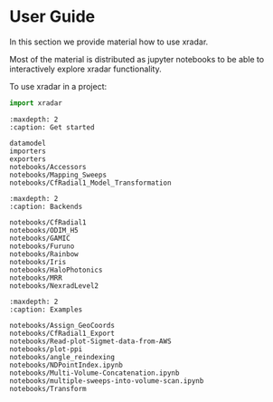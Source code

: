 # User Guide

In this section we provide material how to use xradar.

Most of the material is distributed as jupyter notebooks to be able to interactively explore xradar functionality.

To use xradar in a project:

```python
import xradar
```

```{toctree}
:maxdepth: 2
:caption: Get started

datamodel
importers
exporters
notebooks/Accessors
notebooks/Mapping_Sweeps
notebooks/CfRadial1_Model_Transformation
```

```{toctree}
:maxdepth: 2
:caption: Backends

notebooks/CfRadial1
notebooks/ODIM_H5
notebooks/GAMIC
notebooks/Furuno
notebooks/Rainbow
notebooks/Iris
notebooks/HaloPhotonics
notebooks/MRR
notebooks/NexradLevel2
```

```{toctree}
:maxdepth: 2
:caption: Examples

notebooks/Assign_GeoCoords
notebooks/CfRadial1_Export
notebooks/Read-plot-Sigmet-data-from-AWS
notebooks/plot-ppi
notebooks/angle_reindexing
notebooks/NDPointIndex.ipynb
notebooks/Multi-Volume-Concatenation.ipynb
notebooks/multiple-sweeps-into-volume-scan.ipynb
notebooks/Transform
```
